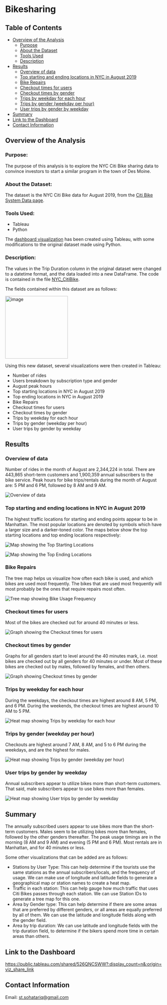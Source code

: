 # Bikesharing
## Table of Contents
- [Overview of the Analysis](#overview-of-the-analysis)
    - [Purpose](#purpose)
    - [About the Dataset](#about-the-dataset)
    - [Tools Used](#tools-used)
    - [Description](#description)
- [Results](#results)
    - [Overview of data](#Overview-of-data)
    - [Top starting and ending locations in NYC in August 2019](#Top-starting-and-ending-locations-in-NYC-in-August-2019)
    - [Bike Repairs](#Bike-Repairs)
    - [Checkout times for users](#Checkout-times-for-users)
    - [Checkout times by gender](#Checkout-times-by-gender)
    - [Trips by weekday for each hour](#Trips-by-weekday-for-each-hour)
    - [Trips by gender (weekday per hour)](#Trips-by-gender-(weekday-per-hour))
    - [User trips by gender by weekday](#User-trips-by-gender-by-weekday)
- [Summary](#summary)
- [Link to the Dashboard](#Link-to-the-Dashboard)
- [Contact Information](#contact-information)

## Overview of the Analysis
### Purpose:
The purpose of this analysis is to explore the NYC Citi Bike sharing data to convince investors to start a similar program in the town of Des Moine.

### About the Dataset:
The dataset is the NYC Citi Bike data for August 2019, from the [Citi Bike System Data page](https://ride.citibikenyc.com/system-data).

### Tools Used:
- Tableau
- Python

The [dashboard visualization](https://public.tableau.com/app/profile/sturr/viz/Book_bikesharing/NYCStory) has been created using Tableau, with some modifications to the original dataset made using Python.

### Description:
The values in the Trip Duration column in the original dataset were changed to a datetime format, and the data loaded into a new DataFrame. The code is contained in the file [NYC_CitiBike](https://github.com/SohaT7/Bikesharing/blob/main/NYC_CitiBike.ipynb).

The fields contained within this dataset are as follows:

<img width="200" alt="image" src="https://github.com/SohaT7/Bikesharing/blob/main/Images/Datafields.png"> 

Using this new dataset, several visualizations were then created in Tableau:
- Number of rides
- Users breakdown by subscription type and gender
- August peak hours
- Top starting locations in NYC in August 2019
- Top ending locations in NYC in August 2019
- Bike Repairs
- Checkout times for users
- Checkout times by gender
- Trips by weekday for each hour
- Trips by gender (weekday per hour)
- User trips by gender by weekday

## Results
### Overview of data
Number of rides in the month of August are 2,344,224 in total. There are 443,865 short-term customers and 1,900,359 annual subscribers to the bike service. Peak hours for bike trips/rentals during the month of August are: 5 PM and 6 PM, followed by 8 AM and 9 AM.

![Overview of data](https://github.com/SohaT7/Bikesharing/blob/main/Images/Overview.png)

### Top starting and ending locations in NYC in August 2019
The highest traffic locations for starting and ending points appear to be in Manhattan. The most popular locations are denoted by symbols which have a larger size and a darker-toned color. The maps below show the top starting locations and top ending locations respectively:

![Map showing the Top Starting Locations](https://github.com/SohaT7/Bikesharing/blob/main/Images/TopStartingLocations.png)

![Map showing the Top Ending Locations](https://github.com/SohaT7/Bikesharing/blob/main/Images/TopEndingLocations.png)

### Bike Repairs
The tree map helps us visualize how often each bike is used, and which bikes are used most frequently. The bikes that are used most frequently will most probably be the ones that require repairs most often.

![Tree map showing Bike Usage Frequency](https://github.com/SohaT7/Bikesharing/blob/main/Images/BikeRepairs.png)

### Checkout times for users
Most of the bikes are checked out for around 40 minutes or less.

![Graph showing the Checkout times for users](https://github.com/SohaT7/Bikesharing/blob/main/Images/CheckoutTimesForUsers.png)

### Checkout times by gender
Graphs for all genders start to level around the 40 minutes mark, i.e. most bikes are checked out by all genders for 40 minutes or under. Most of these bikes are checked out by males, followed by females, and then others. 

![Graph showing Checkout times by gender](https://github.com/SohaT7/Bikesharing/blob/main/Images/CheckoutTimesByGender.png)

### Trips by weekday for each hour
During the weekdays, the checkout times are highest around 8 AM, 5 PM, and 6 PM. During the weekends, the checkout times are highest around 10 AM to 5 PM.

![Heat map showing Trips by weekday for each hour](https://github.com/SohaT7/Bikesharing/blob/main/Images/TripsByWeekday.png)

### Trips by gender (weekday per hour)
Checkouts are highest around 7 AM, 8 AM, and 5 to 6 PM during the weekdays, and are the highest for males.

![Heat map showing Trips by gender (weekday per hour)](https://github.com/SohaT7/Bikesharing/blob/main/Images/TripsByGender.png)

### User trips by gender by weekday
Annual subscribers appear to utilize bikes more than short-term customers. That said, male subscribers appear to use bikes more than females.

![Heat map showing User trips by gender by weekday](https://github.com/SohaT7/Bikesharing/blob/main/Images/UserTrips.png)

## Summary
The annually subscribed users appear to use bikes more than the short-term customers. Males seem to be utilizing bikes more than females, followed by the other genders thereafter. The peak usage timings are in the morning (8 AM and 9 AM) and evening (5 PM and 6 PM). Most rentals are in Manhattan, and for 40 minutes or less. 

Some other visualizations that can be added are as follows:
- Stations by User Type: This can help determine if the tourists use the same stations as the annual subscribers/locals, and the frequency of usage. We can make use of longitude and latitude fields to generate a geographical map or station names to create a heat map.
- Traffic in each station: This can help gauge how much traffic that uses Citi Bikes passes through each station. We can use Station IDs to generate a tree map for this one. 
- Area by Gender type: This can help determine if there are some areas that are preferred by different genders, or all areas are equally preferred by all of them. We can use the latitude and longitude fields along with the gender field. 
- Area by trip duration: We can use latitude and longitude fields with the trip duration field, to determine if the bikers spend more time in certain areas than others. 

## Link to the Dashboard
https://public.tableau.com/shared/526QNCSWW?:display_count=n&:origin=viz_share_link

## Contact Information
Email: st.sohatariq@gmail.com

